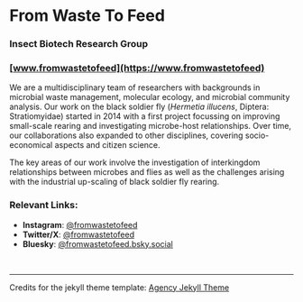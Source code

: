 # **From Waste To Feed**
### Insect Biotech Research Group
### [www.fromwastetofeed](https://www.fromwastetofeed)

We are a multidisciplinary team of researchers with backgrounds in microbial waste management, molecular ecology, and microbial community analysis. Our work on the black soldier fly (*Hermetia illucens*, Diptera: Stratiomyidae) started in 2014 with a first project focussing on improving small-scale rearing and investigating microbe-host relationships. Over time, our collaborations also expanded to other disciplines, covering socio-economical aspects and citizen science.

The key areas of our work involve the investigation of interkingdom relationships between microbes and flies as well as the challenges arising with the industrial up-scaling of black soldier fly rearing.

### Relevant Links:
- **Instagram**: [@fromwastetofeed](https://instagram.com/fromwastetofeed)  
- **Twitter/X**: [@fromwastetofeed](https://x.com/fromwastetofeed)  
- **Bluesky**: [@fromwastetofeed.bsky.social](https://bsky.app/profile/fromwastetofeed.bsky.social)  


<br>

***
Credits for the jekyll theme template: [Agency Jekyll Theme](https://github.com/raviriley/agency-jekyll-theme-starter)